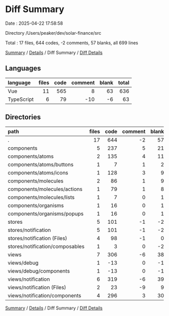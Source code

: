 # Diff Summary

Date : 2025-04-22 17:58:58

Directory /Users/peaker/dev/solar-finance/src

Total : 17 files,  644 codes, -2 comments, 57 blanks, all 699 lines

[Summary](results.md) / [Details](details.md) / Diff Summary / [Diff Details](diff-details.md)

## Languages
| language | files | code | comment | blank | total |
| :--- | ---: | ---: | ---: | ---: | ---: |
| Vue | 11 | 565 | 8 | 63 | 636 |
| TypeScript | 6 | 79 | -10 | -6 | 63 |

## Directories
| path | files | code | comment | blank | total |
| :--- | ---: | ---: | ---: | ---: | ---: |
| . | 17 | 644 | -2 | 57 | 699 |
| components | 5 | 237 | 5 | 21 | 263 |
| components/atoms | 2 | 135 | 4 | 11 | 150 |
| components/atoms/buttons | 1 | 7 | 1 | 2 | 10 |
| components/atoms/icons | 1 | 128 | 3 | 9 | 140 |
| components/molecules | 2 | 86 | 1 | 9 | 96 |
| components/molecules/actions | 1 | 79 | 1 | 8 | 88 |
| components/molecules/lists | 1 | 7 | 0 | 1 | 8 |
| components/organisms | 1 | 16 | 0 | 1 | 17 |
| components/organisms/popups | 1 | 16 | 0 | 1 | 17 |
| stores | 5 | 101 | -1 | -2 | 98 |
| stores/notification | 5 | 101 | -1 | -2 | 98 |
| stores/notification (Files) | 4 | 98 | -1 | 0 | 97 |
| stores/notification/composables | 1 | 3 | 0 | -2 | 1 |
| views | 7 | 306 | -6 | 38 | 338 |
| views/debug | 1 | -13 | 0 | -1 | -14 |
| views/debug/components | 1 | -13 | 0 | -1 | -14 |
| views/notification | 6 | 319 | -6 | 39 | 352 |
| views/notification (Files) | 2 | 23 | -9 | 9 | 23 |
| views/notification/components | 4 | 296 | 3 | 30 | 329 |

[Summary](results.md) / [Details](details.md) / Diff Summary / [Diff Details](diff-details.md)